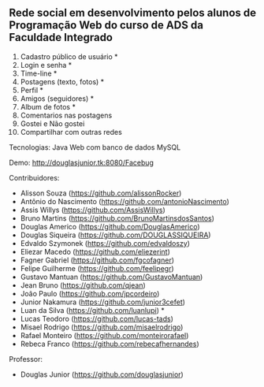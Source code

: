 ## Rede social em desenvolvimento pelos alunos de Programação Web do curso de ADS da Faculdade Integrado

1. Cadastro público de usuário *
2. Login e senha *
3. Time-line *
4. Postagens (texto, fotos) *
5. Perfil *
6. Amigos (seguidores) *
7. Album de fotos *
8. Comentarios nas postagens
9. Gostei e Não gostei
10. Compartilhar com outras redes

Tecnologias: Java Web com banco de dados MySQL

Demo: http://douglasjunior.tk:8080/Facebug

Contribuidores:
 * Alisson Souza (https://github.com/alissonRocker)
 * Antônio do Nascimento (https://github.com/antonioNascimento)
 * Assis Willys (https://github.com/AssisWillys)
 * Bruno Martins (https://github.com/BrunoMartinsdosSantos)
 * Douglas Americo (https://github.com/DouglasAmerico)
 * Douglas Siqueira (https://github.com/DOUGLASSIQUEIRA)
 * Edvaldo Szymonek (https://github.com/edvaldoszy)
 * Eliezar Macedo (https://github.com/eliezerint)
 * Fagner Gabriel (https://github.com/fgcofagner)
 * Felipe Guilherme (https://github.com/feelipegr)
 * Gustavo Mantuan (https://github.com/GustavoMantuan)
 * Jean Bruno (https://github.com/qjean)
 * João Paulo (https://github.com/jpcordeiro)
 * Junior Nakamura (https://github.com/junior3cefet)
 * Luan da Silva (https://github.com/luanlupi) *
 * Lucas Teodoro (https://github.com/lucas-tads)
 * Misael Rodrigo (https://github.com/misaelrodrigo)
 * Rafael Monteiro (https://github.com/monteirorafael)
 * Rebeca Franco (https://github.com/rebecafhernandes)

Professor:
 * Douglas Junior (https://github.com/douglasjunior)

